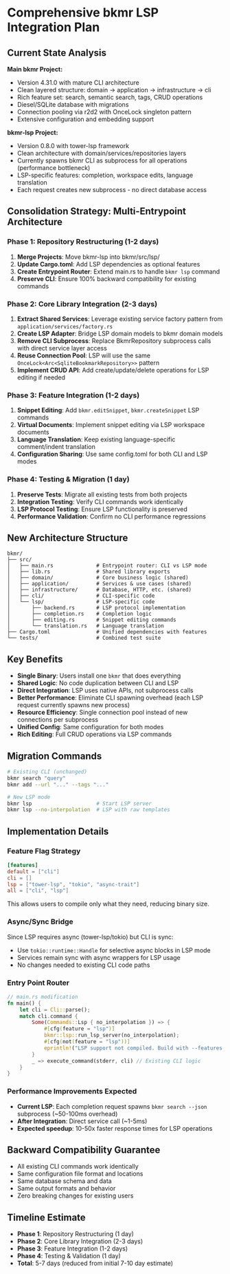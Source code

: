 # Comprehensive bkmr LSP Integration Plan

## Current State Analysis

**Main bkmr Project:**
- Version 4.31.0 with mature CLI architecture
- Clean layered structure: domain → application → infrastructure → cli
- Rich feature set: search, semantic search, tags, CRUD operations
- Diesel/SQLite database with migrations
- Connection pooling via r2d2 with OnceLock singleton pattern
- Extensive configuration and embedding support

**bkmr-lsp Project:**
- Version 0.8.0 with tower-lsp framework
- Clean architecture with domain/services/repositories layers
- Currently spawns bkmr CLI as subprocess for all operations (performance bottleneck)
- LSP-specific features: completion, workspace edits, language translation
- Each request creates new subprocess - no direct database access

## Consolidation Strategy: Multi-Entrypoint Architecture

### Phase 1: Repository Restructuring (1-2 days)
1. **Merge Projects**: Move bkmr-lsp into bkmr/src/lsp/
2. **Update Cargo.toml**: Add LSP dependencies as optional features
3. **Create Entrypoint Router**: Extend main.rs to handle `bkmr lsp` command
4. **Preserve CLI**: Ensure 100% backward compatibility for existing commands

### Phase 2: Core Library Integration (2-3 days)
1. **Extract Shared Services**: Leverage existing service factory pattern from `application/services/factory.rs`
2. **Create LSP Adapter**: Bridge LSP domain models to bkmr domain models
3. **Remove CLI Subprocess**: Replace BkmrRepository subprocess calls with direct service layer access
4. **Reuse Connection Pool**: LSP will use the same `OnceLock<Arc<SqliteBookmarkRepository>>` pattern
5. **Implement CRUD API**: Add create/update/delete operations for LSP editing if needed

### Phase 3: Feature Integration (1-2 days)
1. **Snippet Editing**: Add `bkmr.editSnippet`, `bkmr.createSnippet` LSP commands
2. **Virtual Documents**: Implement snippet editing via LSP workspace documents
3. **Language Translation**: Keep existing language-specific comment/indent translation
4. **Configuration Sharing**: Use same config.toml for both CLI and LSP modes

### Phase 4: Testing & Migration (1 day)
1. **Preserve Tests**: Migrate all existing tests from both projects
2. **Integration Testing**: Verify CLI commands work identically
3. **LSP Protocol Testing**: Ensure LSP functionality is preserved
4. **Performance Validation**: Confirm no CLI performance regressions

## New Architecture Structure

```
bkmr/
├── src/
│   ├── main.rs              # Entrypoint router: CLI vs LSP mode
│   ├── lib.rs               # Shared library exports
│   ├── domain/              # Core business logic (shared)
│   ├── application/         # Services & use cases (shared)
│   ├── infrastructure/      # Database, HTTP, etc. (shared)
│   ├── cli/                 # CLI-specific code
│   └── lsp/                 # LSP-specific code
│       ├── backend.rs       # LSP protocol implementation
│       ├── completion.rs    # Completion logic
│       ├── editing.rs       # Snippet editing commands
│       └── translation.rs   # Language translation
├── Cargo.toml               # Unified dependencies with features
└── tests/                   # Combined test suite
```

## Key Benefits
- **Single Binary**: Users install one `bkmr` that does everything
- **Shared Logic**: No code duplication between CLI and LSP
- **Direct Integration**: LSP uses native APIs, not subprocess calls
- **Better Performance**: Eliminate CLI spawning overhead (each LSP request currently spawns new process)
- **Resource Efficiency**: Single connection pool instead of new connections per subprocess
- **Unified Config**: Same configuration for both modes
- **Rich Editing**: Full CRUD operations via LSP commands

## Migration Commands
```bash
# Existing CLI (unchanged)
bkmr search "query"
bkmr add --url "..." --tags "..."

# New LSP mode
bkmr lsp                     # Start LSP server
bkmr lsp --no-interpolation  # LSP with raw templates
```

## Implementation Details

### Feature Flag Strategy
```toml
[features]
default = ["cli"]
cli = []
lsp = ["tower-lsp", "tokio", "async-trait"]
all = ["cli", "lsp"]
```
This allows users to compile only what they need, reducing binary size.

### Async/Sync Bridge
Since LSP requires async (tower-lsp/tokio) but CLI is sync:
- Use `tokio::runtime::Handle` for selective async blocks in LSP mode
- Services remain sync with async wrappers for LSP usage
- No changes needed to existing CLI code paths

### Entry Point Router
```rust
// main.rs modification
fn main() {
    let cli = Cli::parse();
    match cli.command {
        Some(Commands::Lsp { no_interpolation }) => {
            #[cfg(feature = "lsp")]
            bkmr::lsp::run_lsp_server(no_interpolation);
            #[cfg(not(feature = "lsp"))]
            eprintln!("LSP support not compiled. Build with --features lsp");
        }
        _ => execute_command(stderr, cli) // Existing CLI logic
    }
}
```

### Performance Improvements Expected
- **Current LSP**: Each completion request spawns `bkmr search --json` subprocess (~50-100ms overhead)
- **After Integration**: Direct service call (~1-5ms)
- **Expected speedup**: 10-50x faster response times for LSP operations

## Backward Compatibility Guarantee
- All existing CLI commands work identically
- Same configuration file format and locations
- Same database schema and data
- Same output formats and behavior
- Zero breaking changes for existing users

## Timeline Estimate
- **Phase 1**: Repository Restructuring (1 day)
- **Phase 2**: Core Library Integration (2-3 days)
- **Phase 3**: Feature Integration (1-2 days)
- **Phase 4**: Testing & Validation (1 day)
- **Total**: 5-7 days (reduced from initial 7-10 day estimate)